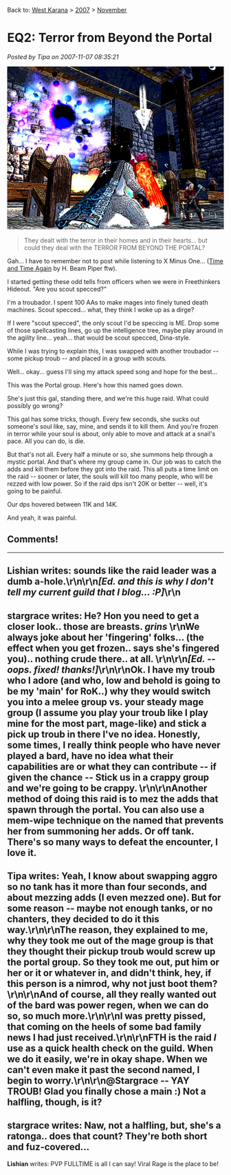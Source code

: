 Back to: [West Karana](/posts/westkarana.md) > [2007](/posts/2007/westkarana.md) > [November](./westkarana.md)
# EQ2: Terror from Beyond the Portal

*Posted by Tipa on 2007-11-07 08:35:21*

![](../../../uploads/2007/11/eq2portal.jpg)




> They dealt with the terror in their homes and in their hearts... but could they deal with the TERROR FROM BEYOND THE PORTAL?



Gah... I have to remember not to post while listening to X Minus One... ([Time and Time Again](http://ottolejeune.com/index.php/downloads/033_time_and_time_again/) by H. Beam Piper ftw).

I started getting these odd tells from officers when we were in Freethinkers Hideout. "Are you scout specced?"

I'm a troubador. I spent 100 AAs to make mages into finely tuned death machines. Scout specced... what, they think I woke up as a dirge?

If I were "scout specced", the only scout I'd be speccing is ME. Drop some of those spellcasting lines, go up the intelligence tree, maybe play around in the agility line... yeah... that would be scout specced, Dina-style.

While I was trying to explain this, I was swapped with another troubador -- some pickup troub -- and placed in a group with scouts.

Well... okay... guess I'll sing my attack speed song and hope for the best...

This was the Portal group. Here's how this named goes down.

She's just this gal, standing there, and we're this huge raid. What could possibly go wrong?

This gal has some tricks, though. Every few seconds, she sucks out someone's soul like, say, mine, and sends it to kill them. And you're frozen in terror while your soul is about, only able to move and attack at a snail's pace. All you can do, is die.

But that's not all. Every half a minute or so, she summons help through a mystic portal. And that's where my group came in. Our job was to catch the adds and kill them before they got into the raid. This all puts a time limit on the raid -- sooner or later, the souls will kill too many people, who will be rezzed with low power. So if the raid dps isn't 20K or better -- well, it's going to be painful.

Our dps hovered between 11K and 14K.

And yeah, it was painful.

## Comments!
---
**Lishian** writes: sounds like the raid leader was a dumb a-hole.\r\n\r\n<em>[Ed. and this is why I don't tell my current guild that I blog... :P]</em>\r\n
---
**stargrace** writes: He? Hon you need to get a closer look.. those are breasts. *grins* \r\nWe always joke about her 'fingering' folks... (the effect when you get frozen.. says she's fingered you).. nothing crude there.. at all. \r\n\r\n<em>[Ed. -- oops. fixed! thanks!]</em>\r\n\r\nOk. I have my troub who I adore (and who, low and behold is going to be my 'main' for RoK..) why they would switch you into a melee group vs. your steady mage group (I assume you play your troub like I play mine for the most part, mage-like) and stick a pick up troub in there I've no idea. Honestly, some times, I really think people who have never played a bard, have no idea what their capabilities are or what they can contribute -- if given the chance -- Stick us in a crappy group and we're going to be crappy. \r\n\r\nAnother method of doing this raid is to mez the adds that spawn through the portal. You can also use a mem-wipe technique on the named that prevents her from summoning her adds. Or off tank. There's so many ways to defeat the encounter, I love it.
---
**Tipa** writes: Yeah, I know about swapping aggro so no tank has it more than four seconds, and about mezzing adds (I even mezzed one). But for some reason -- maybe not enough tanks, or no chanters, they decided to do it this way.\r\n\r\nThe reason, they explained to me, why they took me out of the mage group is that they thought their pickup troub would screw up the portal group. So they took me out, put him or her or it or whatever in, and didn't think, hey, if this person is a nimrod, why not just boot them?\r\n\r\nAnd of course, all they really wanted out of the bard was power regen, when we can do so, so much more.\r\n\r\nI was pretty pissed, that coming on the heels of some bad family news I had just received.\r\n\r\nFTH is the raid *I* use as a quick health check on the guild. When we do it easily, we're in okay shape. When we can't even make it past the second named, I begin to worry.\r\n\r\n@Stargrace -- YAY TROUB! Glad you finally chose a main :) Not a halfling, though, is it?
---
**stargrace** writes: Naw, not a halfling, but, she's a ratonga.. does that count? They're both short and fuz-covered...
---
**Lishian** writes: PVP FULLTIME is all I can say! Viral Rage is the place to be!
